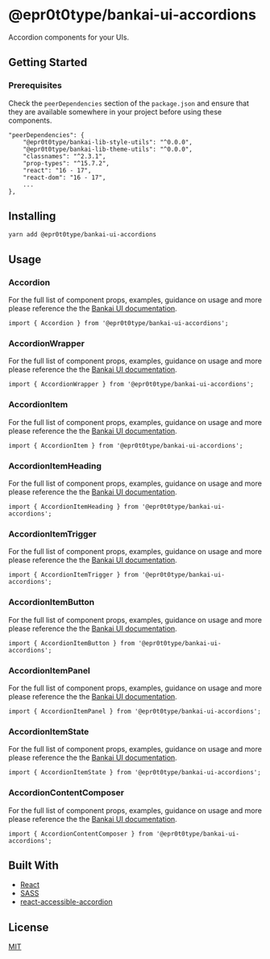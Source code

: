 # @epr0t0type/bankai-ui-accordions
Accordion components for your UIs.

## Getting Started

### Prerequisites
Check the `peerDependencies` section of the `package.json` and ensure that they are available somewhere in your project before using these components.

```
"peerDependencies": {
    "@epr0t0type/bankai-lib-style-utils": "^0.0.0",
    "@epr0t0type/bankai-lib-theme-utils": "^0.0.0",
    "classnames": "^2.3.1",
    "prop-types": "^15.7.2",
    "react": "16 - 17",
    "react-dom": "16 - 17",
    ...
},
```

## Installing
```
yarn add @epr0t0type/bankai-ui-accordions
```

## Usage

### Accordion
For the full list of component props, examples, guidance on usage and more please reference the the [Bankai UI documentation](https://bankai-ui.com/?path=/docs/components-accordions--accordion-story).

```
import { Accordion } from '@epr0t0type/bankai-ui-accordions';
```

### AccordionWrapper
For the full list of component props, examples, guidance on usage and more please reference the the [Bankai UI documentation](https://bankai-ui.com/?path=/docs/components-accordions--accordion-story).

```
import { AccordionWrapper } from '@epr0t0type/bankai-ui-accordions';
```

### AccordionItem
For the full list of component props, examples, guidance on usage and more please reference the the [Bankai UI documentation](https://bankai-ui.com/?path=/docs/components-accordions--accordion-story).

```
import { AccordionItem } from '@epr0t0type/bankai-ui-accordions';
```

### AccordionItemHeading
For the full list of component props, examples, guidance on usage and more please reference the the [Bankai UI documentation](https://bankai-ui.com/?path=/docs/components-accordions--accordion-story).

```
import { AccordionItemHeading } from '@epr0t0type/bankai-ui-accordions';
```

### AccordionItemTrigger
For the full list of component props, examples, guidance on usage and more please reference the the [Bankai UI documentation](https://bankai-ui.com/?path=/docs/components-accordions--accordion-story).

```
import { AccordionItemTrigger } from '@epr0t0type/bankai-ui-accordions';
```

### AccordionItemButton
For the full list of component props, examples, guidance on usage and more please reference the the [Bankai UI documentation](https://bankai-ui.com/?path=/docs/components-accordions--accordion-story).

```
import { AccordionItemButton } from '@epr0t0type/bankai-ui-accordions';
```

### AccordionItemPanel
For the full list of component props, examples, guidance on usage and more please reference the the [Bankai UI documentation](https://bankai-ui.com/?path=/docs/components-accordions--accordion-story).

```
import { AccordionItemPanel } from '@epr0t0type/bankai-ui-accordions';
```

### AccordionItemState
For the full list of component props, examples, guidance on usage and more please reference the the [Bankai UI documentation](https://bankai-ui.com/?path=/docs/components-accordions--accordion-story).

```
import { AccordionItemState } from '@epr0t0type/bankai-ui-accordions';
```

### AccordionContentComposer
For the full list of component props, examples, guidance on usage and more please reference the the [Bankai UI documentation](https://bankai-ui.com/?path=/docs/components-accordions--accordion-story).

```
import { AccordionContentComposer } from '@epr0t0type/bankai-ui-accordions';
```

## Built With
* [React](https://github.com/facebook/react)
* [SASS](https://github.com/sass/sass)
* [react-accessible-accordion](https://github.com/springload/react-accessible-accordion)

## License
[MIT](../../../LICENSE)
